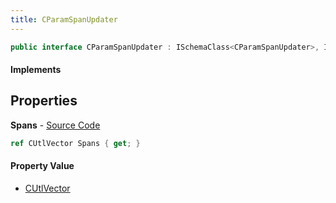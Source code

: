 ```yaml
---
title: CParamSpanUpdater
---
```


```csharp
public interface CParamSpanUpdater : ISchemaClass<CParamSpanUpdater>, ISchemaField, ISchemaClass, INativeHandle
```

#### Implements

## Properties

**Spans** - [Source Code](https://github.com/swiftly-solution/swiftlys2/blob/main/managed/src/SwiftlyS2.Generated/Schemas/Interfaces/CParamSpanUpdater.cs#L17)

```csharp
ref CUtlVector Spans { get; }
```

#### Property Value

- [CUtlVector](/docs/api/shared/natives/cutlvector)

